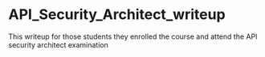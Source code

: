 # API_Security_Architect_writeup
This writeup for those students they enrolled the course and attend the API security architect examination

